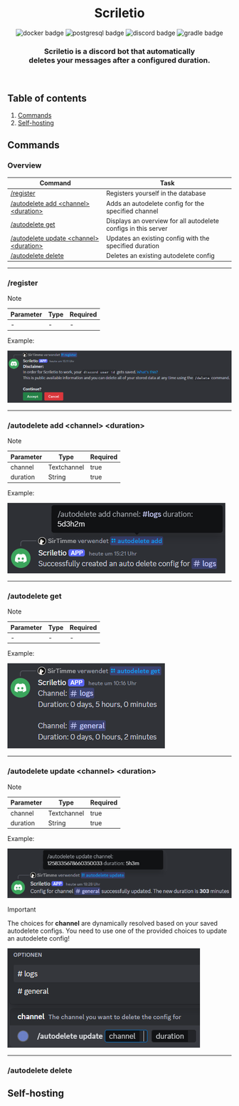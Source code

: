 <h1 align="center">Scriletio</h1>

<div align="center">
    <img src="https://img.shields.io/badge/Docker-2CA5E0?style=for-the-badge&logo=docker&logoColor=white" alt="docker badge"/>
    <img src="https://img.shields.io/badge/PostgreSQL-316192?style=for-the-badge&logo=postgresql&logoColor=white" alt="postgresql badge"/>
    <img src="https://img.shields.io/badge/Discord-5865F2?style=for-the-badge&logo=discord&logoColor=white" alt="discord badge"/>
    <img src="https://img.shields.io/badge/Gradle-02303A?style=for-the-badge&logo=Gradle&logoColor=white" alt="gradle badge"/>
</div>

<h3 align="center">Scriletio is a discord bot that automatically <br/> deletes your messages after a configured duration.</h3><br>

## Table of contents

1. [Commands](#commands)
2. [Self-hosting](#self-hosting)

## Commands

### Overview

| Command                                                                          | Task                                                           |
|----------------------------------------------------------------------------------|----------------------------------------------------------------|
| [/register](#register)                                                           | Registers yourself in the database                             |
| [/autodelete add \<channel> \<duration>](#autodelete-add-channel-duration)       | Adds an autodelete config for the specified channel            |
| [/autodelete get](#autodelete-get)                                               | Displays an overview for all autodelete configs in this server |
| [/autodelete update \<channel> \<duration>](#autodelete-update-channel-duration) | Updates an existing config with the specified duration         |
| [/autodelete delete](#autodelete-delete)                                         | Deletes an existing autodelete config                          |

---

### /register

> [!NOTE]
> | Parameter | Type | Required |
> | -- | -- | -- |
> | - | - | - |

Example:

![register command](src/main/resources/assets/register_command.png)

---

### /autodelete add \<channel> \<duration>

> [!NOTE]
> | Parameter | Type | Required |
> | -- | -- | -- |
> | channel | Textchannel | true |
> | duration | String | true |

Example:

![autodelete add command](src/main/resources/assets/autodelete_add_command.png)

---

### /autodelete get

> [!NOTE]
> | Parameter | Type | Required |
> | -- | -- | -- |
> | - | - | - |

Example:

![autodelete get command](src/main/resources/assets/autodelete_get_command.png)

---

### /autodelete update \<channel> \<duration>

> [!NOTE]
> | Parameter | Type | Required |
> | -- | -- | -- |
> | channel | Textchannel | true |
> | duration | String | true |

Example:

![autodelete update command](src/main/resources/assets/autodelete_update_command.png)

> [!IMPORTANT]
> The choices for **channel** are dynamically resolved based on your saved autodelete configs.
> You need to use one of the provided choices to update an autodelete config!
>
> ![autodelete update channel choices](src/main/resources/assets/autodelete_update_channel_choices.png)

---

### /autodelete delete

## Self-hosting

